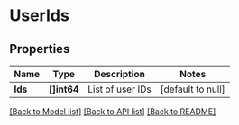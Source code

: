 # UserIds

## Properties
Name | Type | Description | Notes
------------ | ------------- | ------------- | -------------
**Ids** | **[]int64** | List of user IDs | [default to null]

[[Back to Model list]](../README.md#documentation-for-models) [[Back to API list]](../README.md#documentation-for-api-endpoints) [[Back to README]](../README.md)

